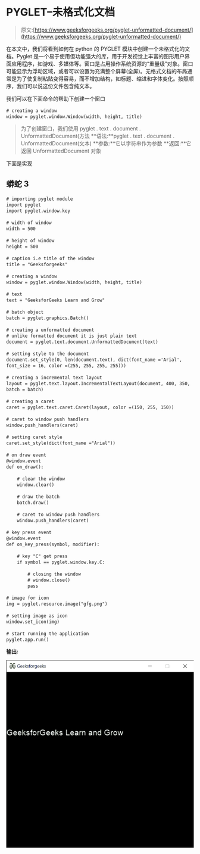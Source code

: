 # PYGLET–未格式化文档

> 原文:[https://www.geeksforgeeks.org/pyglet-unformatted-document/](https://www.geeksforgeeks.org/pyglet-unformatted-document/)

在本文中，我们将看到如何在 python 的 PYGLET 模块中创建一个未格式化的文档。Pyglet 是一个易于使用但功能强大的库，用于开发视觉上丰富的图形用户界面应用程序，如游戏、多媒体等。窗口是占用操作系统资源的“重量级”对象。窗口可能显示为浮动区域，或者可以设置为充满整个屏幕(全屏)。无格式文档的布局通常是为了使复制粘贴变得容易，而不增加结构，如标题、缩进和字体变化。按照顺序，我们可以说这份文件包含纯文本。

我们可以在下面命令的帮助下创建一个窗口

```
# creating a window
window = pyglet.window.Window(width, height, title)

```

> 为了创建窗口，我们使用 pyglet . text . document . UnformattedDocument(方法
> **语法:**pyglet . text . document . UnformattedDocument(文本)
> **参数:**它以字符串作为参数
> **返回:**它返回 UnformattedDocument 对象

下面是实现

## 蟒蛇 3

```
# importing pyglet module
import pyglet
import pyglet.window.key

# width of window
width = 500

# height of window
height = 500

# caption i.e title of the window
title = "Geeksforgeeks"

# creating a window
window = pyglet.window.Window(width, height, title)

# text
text = "GeeksforGeeks Learn and Grow"

# batch object
batch = pyglet.graphics.Batch()

# creating a unformatted document
# unlike formatted document it is just plain text
document = pyglet.text.document.UnformattedDocument(text)

# setting style to the document
document.set_style(0, len(document.text), dict(font_name ='Arial', font_size = 16, color =(255, 255, 255, 255)))

# creating a incremental text layout
layout = pyglet.text.layout.IncrementalTextLayout(document, 400, 350, batch = batch)

# creating a caret
caret = pyglet.text.caret.Caret(layout, color =(150, 255, 150))

# caret to window push handlers
window.push_handlers(caret)

# setting caret style
caret.set_style(dict(font_name ="Arial"))

# on draw event
@window.event
def on_draw():

    # clear the window
    window.clear()

    # draw the batch
    batch.draw()

    # caret to window push handlers
    window.push_handlers(caret)

# key press event   
@window.event
def on_key_press(symbol, modifier):

    # key "C" get press
    if symbol == pyglet.window.key.C:

        # closing the window
        # window.close()
        pass

# image for icon
img = pyglet.resource.image("gfg.png")

# setting image as icon
window.set_icon(img)

# start running the application
pyglet.app.run()
```

**输出:**

![](img/4efd8ee1d5defd742df9af27846f3374.png)